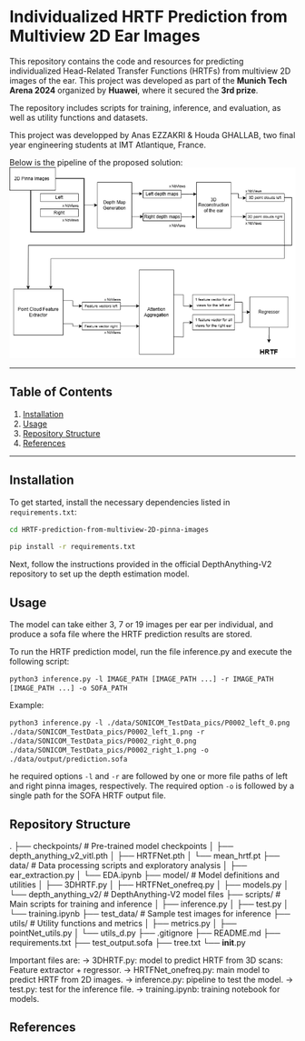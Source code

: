 # Individualized HRTF Prediction from Multiview 2D Ear Images

This repository contains the code and resources for predicting individualized Head-Related Transfer Functions (HRTFs) from multiview 2D images of the ear. This project was developed as part of the **Munich Tech Arena 2024** organized by **Huawei**, where it secured the **3rd prize**.

The repository includes scripts for training, inference, and evaluation, as well as utility functions and datasets.

This project was developped by Anas EZZAKRI & Houda GHALLAB, two final year engineering students at IMT Atlantique, France.

Below is the pipeline of the proposed solution:
![Alt text](images/pipeline.png)

---

## Table of Contents
1. [Installation](#installation)
2. [Usage](#usage)
3. [Repository Structure](#repository-structure)
4. [References](#references)

---

## Installation

To get started, install the necessary dependencies listed in `requirements.txt`:

```bash
cd HRTF-prediction-from-multiview-2D-pinna-images
```
```bash
pip install -r requirements.txt
```

Next, follow the instructions provided in the official DepthAnything-V2 repository to set up the depth estimation model.

## Usage
The model can take either 3, 7 or 19 images per ear per individual, and produce a sofa file where the HRTF prediction results are stored.

To run the HRTF prediction model, run the file inference.py and execute the following script:

```
python3 inference.py -l IMAGE_PATH [IMAGE_PATH ...] -r IMAGE_PATH [IMAGE_PATH ...] -o SOFA_PATH
```

Example:
```
python3 inference.py -l ./data/SONICOM_TestData_pics/P0002_left_0.png ./data/SONICOM_TestData_pics/P0002_left_1.png -r ./data/SONICOM_TestData_pics/P0002_right_0.png ./data/SONICOM_TestData_pics/P0002_right_1.png -o ./data/output/prediction.sofa
```

he required options `-l` and `-r` are followed by one or more file paths of left and right pinna images, respectively. The required option `-o` is followed by a single path for the SOFA HRTF output file.
## Repository Structure
.
├── checkpoints/               # Pre-trained model checkpoints
│   ├── depth_anything_v2_vitl.pth
│   ├── HRTFNet.pth
│   └── mean_hrtf.pt
├── data/                      # Data processing scripts and exploratory analysis
│   ├── ear_extraction.py
│   └── EDA.ipynb
├── model/                     # Model definitions and utilities
│   ├── 3DHRTF.py
│   ├── HRTFNet_onefreq.py
│   ├── models.py
│   └── depth_anything_v2/     # DepthAnything-V2 model files
├── scripts/                   # Main scripts for training and inference
│   ├── inference.py
│   ├── test.py
│   └── training.ipynb
├── test_data/                 # Sample test images for inference
├── utils/                     # Utility functions and metrics
│   ├── metrics.py
│   ├── pointNet_utils.py
│   └── utils_d.py
├── .gitignore
├── README.md
├── requirements.txt
├── test_output.sofa
├── tree.txt
└── __init__.py

Important files are:
-> 3DHRTF.py: model to predict HRTF from 3D scans: Feature extractor + regressor.
-> HRTFNet_onefreq.py: main model to predict HRTF from 2D images.
-> inference.py: pipeline to test the model.
-> test.py: test for the inference file.
-> training.ipynb: training notebook for models.


## References
